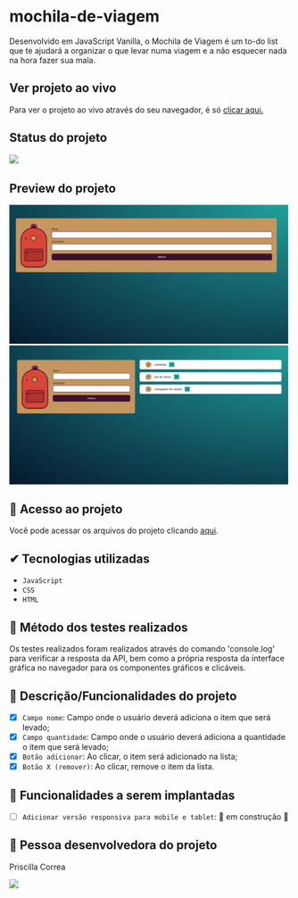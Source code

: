 # mochila-de-viagem
Desenvolvido em JavaScript Vanilla, o Mochila de Viagem é um to-do list que te ajudará a organizar o que levar numa viagem e a não esquecer nada na hora fazer sua mala.

## Ver projeto ao vivo
Para ver o projeto ao vivo através do seu navegador, é só [clicar aqui.](https://prissycorrea.github.io/mochila-de-viagem/)

## Status do projeto
<img src="http://img.shields.io/static/v1?label=STATUS&message=CONCLUIDO&color=GREEN&style=for-the-badge"/>

## Preview do projeto
<img src="https://github.com/prissycorrea/mochila-de-viagem/blob/main/readme-images/mochiladeviagem.PNG?raw=true" width="500">
<img src="https://github.com/prissycorrea/mochila-de-viagem/blob/main/readme-images/mochiladeviagem-at.PNG?raw=true" width="500">

## 📁 Acesso ao projeto
Você pode acessar os arquivos do projeto clicando [aqui](https://github.com/prissycorrea/mochila-de-viagem).

## ✔ Tecnologias utilizadas
- ``JavaScript``
- ``CSS``
- ``HTML``

## 🧯 Método dos testes realizados
Os testes realizados foram realizados através do comando 'console.log' para verificar a resposta da API, bem como a própria resposta da interface gráfica no navegador para os componentes gráficos e clicáveis.

## 🔨 Descrição/Funcionalidades do projeto
  - [x] `Campo nome`: Campo onde o usuário deverá adiciona o item que será levado;
  - [x] `Campo quantidade`: Campo onde o usuário deverá adiciona a quantidade o item que será levado;
  - [x] `Botão adicionar`: Ao clicar, o item será adicionado na lista;
  - [x] `Botão X (remover)`: Ao clicar, remove o item da lista.

## 🔨 Funcionalidades a serem implantadas
  - [ ] `Adicionar versão responsiva para mobile e tablet`: :construction: em construção :construction:

## 🖖 Pessoa desenvolvedora do projeto
Priscilla Correa

[<img src="https://cdn.jsdelivr.net/gh/devicons/devicon/icons/linkedin/linkedin-original.svg" width=30px>](https://www.linkedin.com/in/priscilla-correa/)

